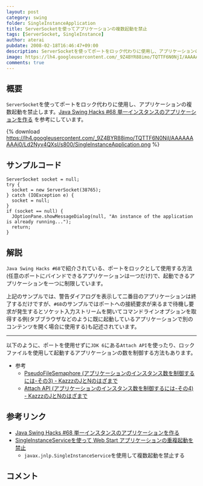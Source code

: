 ```yaml
---
layout: post
category: swing
folder: SingleInstanceApplication
title: ServerSocketを使ってアプリケーションの複数起動を禁止
tags: [ServerSocket, SingleInstance]
author: aterai
pubdate: 2008-02-18T16:46:47+09:00
description: ServerSocketを使ってポートをロック代わりに使用し、アプリケーションの複数起動を禁止します。
image: https://lh4.googleusercontent.com/_9Z4BYR88imo/TQTTF6N0NjI/AAAAAAAAAj0/Ld2Nyv4QXsI/s800/SingleInstanceApplication.png
comments: true
---
```

## 概要
`ServerSocket`を使ってポートをロック代わりに使用し、アプリケーションの複数起動を禁止します。[Java Swing Hacks #68 単一インスタンスのアプリケーションを作る](https://www.oreilly.co.jp/books/4873112788/) を参考にしています。

{% download https://lh4.googleusercontent.com/_9Z4BYR88imo/TQTTF6N0NjI/AAAAAAAAAj0/Ld2Nyv4QXsI/s800/SingleInstanceApplication.png %}

## サンプルコード
<pre class="prettyprint"><code>ServerSocket socket = null;
try {
  socket = new ServerSocket(38765);
} catch (IOException e) {
  socket = null;
}
if (socket == null) {
  JOptionPane.showMessageDialog(null, "An instance of the application is already running...");
  return;
}
</code></pre>

## 解説
`Java Swing Hacks #68`で紹介されている、ポートをロックとして使用する方法(任意のポートにバインドできるアプリケーションは一つだけ)で、起動できるアプリケーションを一つに制限しています。

上記のサンプルでは、警告ダイアログを表示して二番目のアプリケーションは終了するだけですが、`#68`のサンプルではポートへの接続要求が来るまで待機し要求が発生するとソケット入力ストリームを開いてコマンドラインオプションを取得する例(タブブラウザなどのように既に起動しているアプリケーションで別のコンテンツを開く場合に使用する)も記述されています。

- - - -
以下のように、ポートを使用せずに`JDK 6`にある`Attach API`を使ったり、ロックファイルを使用して起動するアプリケーションの数を制御する方法もあります。

- 参考
    - [PseudoFileSemaphore (アプリケーションのインスタンス数を制御するには-その3) - KazzzのJとNのはざまで](http://d.hatena.ne.jp/Kazzz/20071218/p1)
    - [Attach API (アプリケーションのインスタンス数を制御するには-その4) - KazzzのJとNのはざまで](http://d.hatena.ne.jp/Kazzz/20071221/p1)

<!-- dummy comment line for breaking list -->

## 参考リンク
- [Java Swing Hacks #68 単一インスタンスのアプリケーションを作る](https://www.oreilly.co.jp/books/4873112788/)
- [SingleInstanceServiceを使って Web Start アプリケーションの重複起動を禁止](https://ateraimemo.com/Swing/SingleInstanceService.html)
    - `javax.jnlp.SingleInstanceService`を使用して複数起動を禁止する

<!-- dummy comment line for breaking list -->

## コメント
